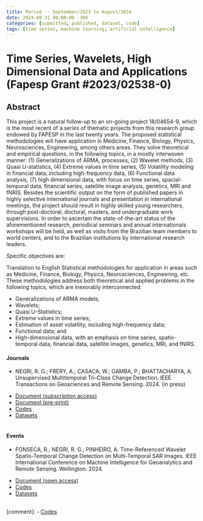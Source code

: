 ```yaml
---
title: Period -- September/2023 to August/2024
date: 2024-08-31 00:00:00 -300
categories: [submitted, published, dataset, code]
tags: [time series, machine learning, artificial intelligence]  
---
```


# Time Series, Wavelets, High Dimensional Data and Applications (Fapesp Grant #2023/02538-0)

## Abstract

This project is a natural follow-up to an on-going project 18/04654-9, which is the most recent of a series of thematic projects from this research group endowed by FAPESP in the last twenty years. The proposed statistical methodologies will have application in Medicine, Finance, Biology, Physics, Neurosciences, Engineering, among others areas. They solve theoretical and empirical questions, in the following topics, in a mostly interwoven manner: (1) Generalizations of ARMA, processes, (2) Wavelet methods, (3) Quasi U-statistics, (4) Extreme values in time series, (5) Volatility modeling in financial data, including high-frequency data, (6) Functional data analysis, (7) high dimensional data, with focus on time series, spacial-temporal data, financial series, satellite image analysis, genetics, MRI and fNRIS. Besides the scientific output on the form of published papers in highly selective international journals and presentation in international meetings, the project should result in highly skilled young researchers, through post-doctoral, doctoral, masters, and undergraduate work supervisions. In order to ascertain the state-of-the-art status of the aforementioned research, periodical seminars and annual internationals workshops will be held, as well as visits from the Brazilian team members to world centers, and to the Brazilian institutions by international research leaders.

Specific objectives are: 

Translation to English
Statistical methodologies for application in areas such as Medicine, Finance, Biology, Physics, Neurosciences, Engineering, etc. These methodologies address both theoretical and applied problems in the following topics, which are inexorably interconnected:

* Generalizations of ARMA models; 
* Wavelets; 
* Quasi U-Statistics;
* Extreme values in time series;
* Estimation of asset volatility, including high-frequency data; 
* Functional data; and
* High-dimensional data, with an emphasis on time series, spatio-temporal data, financial data, satellite images, genetics, MRI, and fNIRS.


#### Journals

* NEGRI, R. G.; FRERY, A.; CASACA, W.; GAMBA, P.; BHATTACHARYA, A. Unsupervised Multitemporal Tri-Class Change Detection. IEEE Transactions on Geosciences and Remote Sensing. 2024. (in press)

- [Document (subscription access)](https://doi.org/)
- [Document (pre-print)](10.36227/techrxiv.170630484.41436032/v1)
- [Codes](https://github.com/rogerionegri/UTCM)
- [Datasets](https://drive.google.com/drive/folders/1ebUcIl3MxlfoGgzm-caPhAXEXFoe5Fg8?usp=sharing)
<br/><br/>

#### Events

* FONSECA, R.; NEGRI, R. G.; PINHEIRO, A. Time-Referenced Wavelet Spatio-Temporal Change Detection on Multi-Temporal SAR Images. IEEE International Conference on Machine Intelligence for Geoanalytics and Remote Sensing. Wellington. 2024.

- [Document (open access)]()
- [Codes]()
- [Datasets]()
<br/><br/>



[comment]: - [Codes](https://github.com/SoftwareImpacts/SIMPAC-2023-185)
